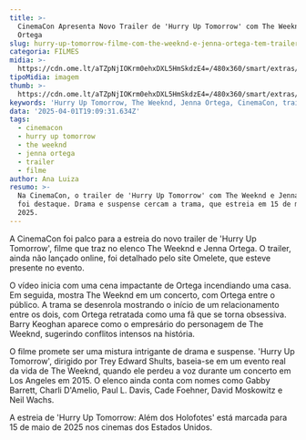 ```yaml
---
title: >-
  CinemaCon Apresenta Novo Trailer de 'Hurry Up Tomorrow' com The Weeknd e Jenna
  Ortega
slug: hurry-up-tomorrow-filme-com-the-weeknd-e-jenna-ortega-tem-trailer-na-cinemacon
categoria: FILMES
midia: >-
  https://cdn.ome.lt/aTZpNjIOKrm0ehxDXL5HmSkdzE4=/480x360/smart/extras/conteudos/omelete_THUMB_-_2025-03-19T134932.057.png
tipoMidia: imagem
thumb: >-
  https://cdn.ome.lt/aTZpNjIOKrm0ehxDXL5HmSkdzE4=/480x360/smart/extras/conteudos/omelete_THUMB_-_2025-03-19T134932.057.png
keywords: 'Hurry Up Tomorrow, The Weeknd, Jenna Ortega, CinemaCon, trailer filme'
data: '2025-04-01T19:09:31.634Z'
tags:
  - cinemacon
  - hurry up tomorrow
  - the weeknd
  - jenna ortega
  - trailer
  - filme
author: Ana Luiza
resumo: >-
  Na CinemaCon, o trailer de 'Hurry Up Tomorrow' com The Weeknd e Jenna Ortega
  foi destaque. Drama e suspense cercam a trama, que estreia em 15 de maio de
  2025.
---
```


A CinemaCon foi palco para a estreia do novo trailer de 'Hurry Up Tomorrow', filme que traz no elenco The Weeknd e Jenna Ortega. O trailer, ainda não lançado online, foi detalhado pelo site Omelete, que esteve presente no evento.

O vídeo inicia com uma cena impactante de Ortega incendiando uma casa. Em seguida, mostra The Weeknd em um concerto, com Ortega entre o público. A trama se desenrola mostrando o início de um relacionamento entre os dois, com Ortega retratada como uma fã que se torna obsessiva. Barry Keoghan aparece como o empresário do personagem de The Weeknd, sugerindo conflitos intensos na história.

O filme promete ser uma mistura intrigante de drama e suspense. 'Hurry Up Tomorrow', dirigido por Trey Edward Shults, baseia-se em um evento real da vida de The Weeknd, quando ele perdeu a voz durante um concerto em Los Angeles em 2015. O elenco ainda conta com nomes como Gabby Barrett, Charli D'Amelio, Paul L. Davis, Cade Foehner, David Moskowitz e Neil Wachs.

A estreia de 'Hurry Up Tomorrow: Além dos Holofotes' está marcada para 15 de maio de 2025 nos cinemas dos Estados Unidos.
